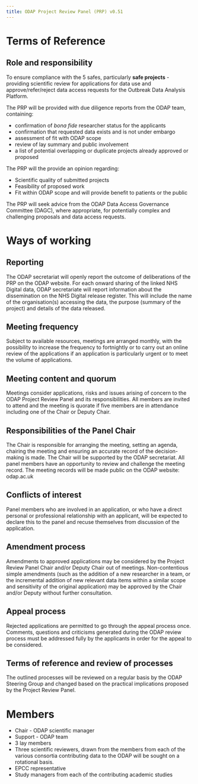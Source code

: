 ```yaml
---
title: ODAP Project Review Panel (PRP) v0.51
---
```


<!--
pandoc PRP_TOR.md --toc --filter pandoc-crossref --reference-doc ../_branding/odap-draft-style.docx -o auto-generated/PRP_TOR.docx 
-->

# Terms of Reference

## Role and responsibility

To ensure compliance with the 5 safes, particularly **safe projects** - providing scientific review for applications for data use and approve/refer/reject data access requests for the Outbreak Data Analysis Platform.

The PRP will be provided with due diligence reports from the ODAP team, containing:

- confirmation of *bona fide* researcher status for the applicants
- confirmation that requested data exists and is not under embargo
- assessment of fit with ODAP scope
- review of lay summary and public involvement
- a list of potential overlapping or duplicate projects already approved or proposed

The PRP will the provide an opinion regarding:

-   Scientific quality of submitted projects 
-   Feasibility of proposed work
-   Fit within ODAP scope and will provide benefit to patients or the public

The PRP will seek advice from the ODAP Data Access Governance Committee (DAGC), where appropriate, for potentially complex and challenging proposals and data access requests.

# Ways of working

## Reporting

The ODAP secretariat will openly report the outcome of deliberations of the PRP on the ODAP website. For each onward sharing of the linked NHS Digital data, ODAP secretariate will report information about the dissemination on the NHS Digital release register. This will include the name of the organisation(s) accessing the data, the purpose (summary of the project) and details of the data released.

## Meeting frequency

Subject to available resources, meetings are arranged monthly, with the possibility to increase the frequency to fortnightly or to carry out an online review of the applications if an application is particularly urgent or to meet the volume of applications.

## Meeting content and quorum

Meetings consider applications, risks and issues arising of concern to the ODAP Project Review Panel and its responsibilities. All members are invited to attend and the meeting is quorate if five members are in attendance including one of the Chair or Deputy Chair.

## Responsibilities of the Panel Chair

The Chair is responsible for arranging the meeting, setting an agenda, chairing the meeting and ensuring an accurate record of the decision-making is made. The Chair will be supported by the ODAP secretariat. All panel members have an opportunity to review and challenge the meeting record. The meeting records will be made public on the ODAP website: odap.ac.uk

## Conflicts of interest

Panel members who are involved in an application, or who have a direct personal or professional relationship with an applicant, will be expected to declare this to the panel and recuse themselves from discussion of the application.

## Amendment process

Amendments to approved applications may be considered by the Project Review Panel Chair and/or Deputy Chair out of meetings. Non-contentious simple amendments (such as the addition of a new researcher in a team, or the incremental addition of new relevant data items within a similar scope and sensitivity of the original application) may be approved by the Chair and/or Deputy without further consultation. 

## Appeal process

Rejected applications are permitted to go through the appeal process once. Comments, questions and criticisms generated during the ODAP review process must be addressed fully by the applicants in order for the appeal to be considered. 

## Terms of reference and review of processes

The outlined processes will be reviewed on a regular basis by the ODAP Steering Group and changed based on the practical implications proposed by the Project Review Panel. 

# Members

- Chair - ODAP scientific manager
- Support - ODAP team
- 3 lay members
- Three scientific reviewers, drawn from the members from each of the various consortia contributing data to the ODAP will be sought on a rotational basis. 
- EPCC representative
- Study managers from each of the contributing academic studies

